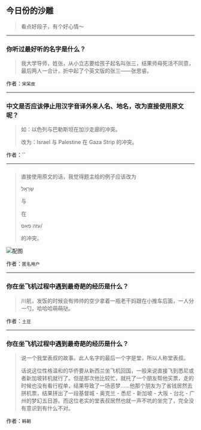 ## 今日份的沙雕

> 看点好段子，有个好心情～


 
---

### 你听过最好听的名字是什么？

> 我大学导师，姓张，从小立志要给孩子起名叫张三，结果师母死活不同意，最后两人一合计，折中起了个英文版的张三——张思睿。


作者：`宋呆皮`

---

### 中文是否应该停止用汉字音译外来人名、地名，改为直接使用原文呢？

> 如：以色列与巴勒斯坦在加沙走廊的冲突。
> 
> 改为：Israel 与 Palestine 在 Gaza Strip 的冲突。


作者：``

---

### 

> 直接使用原文的话，我觉得题主给的例子应该改为
> 
> שְׂרָאֵל
> 
> 与
> 
> 在
> 
> עזה פאס/
> 
> 的冲突。



![配图](http://pic2.zhimg.com/70/539c2bd41bbcc7a842ab1cd275c9dd09_b.jpg)


作者：`匿名用户`

---

### 你在坐飞机过程中遇到最奇葩的经历是什么？

> 川航，发饭的时候会有帅帅的空少拿着一瓶老干妈跟在小推车后面，一人分一勺，哈哈哈萌萌哒。


作者：`土豆`

---

### 你在坐飞机过程中遇到最奇葩的经历是什么？

> 说一个我堂表叔的故事。此人名字的最后一个字是堂，所以人称堂表叔。
> 
> 话说这位性格温和的华侨要从新西兰坐飞机回国，一般来说直接飞到悉尼或者新加坡转机就行了。但是那次他比较忙，就托了一个朋友帮他买票，走的时候也没有看行程单，结果导致了一场恶梦……他那个朋友为了省钱居然去拼机票，结果拼出了一段基督城 - 奥克兰 - 悉尼 - 新加坡 - 大阪 - 台北 - 广州的梦幻五日游。而这位老实的堂表叔居然也就一声不吭的坐完了，完全没有意识到有什么不对。


作者：`韩朝`